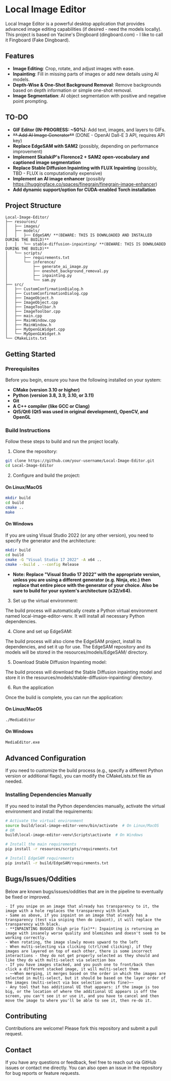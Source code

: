 # Local Image Editor

Local Image Editor is a powerful desktop application that provides advanced image editing capabilities (if desired - need the models locally). This project is based on Yacine's Dingboard (dingboard.com) - I like to call it Fingboard (Fake Dingboard).

## Features

- **Image Editing**: Crop, rotate, and adjust images with ease.
- **Inpainting**: Fill in missing parts of images or add new details using AI models.
- **Depth-Wise & One-Shot Background Removal**: Remove backgrounds based on depth information or simple one-shot removal.
- **Image Segmentation**: AI object segmentation with positive and negative point prompting.

## TO-DO
- **GIF Editor (IN-PROGRESS: ~50%)**: Add text, images, and layers to GIFs.
- ~~** Add AI Image Generator**~~ (DONE - OpenAI Dall-E 3 API, requires API key)
- **Replace EdgeSAM with SAM2** (possibly, depending on performance improvement)
- **Implement SkalskiP's Florence2 + SAM2 open-vocabulary and captioned image segmentation**
- **Replace Stable Diffusion Inpainting with FLUX Inpainting** (possibly, TBD - FLUX is computationally expensive)
- **Implement an AI image enhancer** (possibly https://huggingface.co/spaces/finegrain/finegrain-image-enhancer)
- **Add dynamic support/option for CUDA-enabled Torch installation**

## Project Structure

```plaintext
Local-Image-Editor/
├── resources/
│   ├── images/
│   ├── models/
│   │   ├── EdgeSAM/ **(BEWARE: THIS IS DOWNLOADED AND INSTALLED DURING THE BUILD)**
│   │   └── stable-diffusion-inpainting/ **(BEWARE: THIS IS DOWNLOADED DURING THE BUILD)**
│   └── scripts/
│       ├── requirements.txt
│       └── inference/
│           ├── generate_ai_image.py
│           ├── oneshot_background_removal.py
│           ├── inpainting.py
│           └── sam.py
├── src/
│   ├── CustomConfirmationDialog.h
│   ├── CustomConfirmationDialog.cpp
│   ├── ImageObject.h
│   ├── ImageObject.cpp
│   ├── ImageToolbar.h
│   ├── ImageToolbar.cpp
│   ├── main.cpp
│   ├── MainWindow.cpp
│   ├── MainWindow.h
│   ├── MyOpenGLWidget.cpp
│   └── MyOpenGLWidget.h
└── CMakeLists.txt
```

## Getting Started
### Prerequisites
Before you begin, ensure you have the following installed on your system:
- **CMake (version 3.10 or higher)**
- **Python (version 3.8, 3.9, 3.10, or 3.11)**
- **Git**
- **A C++ compiler (like GCC or Clang)**
- **Qt5/Qt6 (Qt5 was used in original development), OpenCV, and OpenGL**

### Build Instructions
Follow these steps to build and run the project locally.

1. Clone the repository:

```bash
git clone https://github.com/your-username/Local-Image-Editor.git
cd Local-Image-Editor
```

2. Configure and build the project:

#### On Linux/MacOS
```bash
mkdir build
cd build
cmake ..
make
```

#### On Windows
If you are using Visual Studio 2022 (or any other version), you need to specify the generator and the architecture:
```bash
mkdir build
cd build
cmake -G "Visual Studio 17 2022" -A x64 ..
cmake --build . --config Release
```
- **Note: Replace "Visual Studio 17 2022" with the appropriate version, unless you are using a different generator (e.g. Ninja, etc.) then replace that entire piece with the generator of your choice. Also be sure to build for your system's architecture (x32/x64).**

3. Set up the virtual environment:

The build process will automatically create a Python virtual environment named local-image-editor-venv. It will install all necessary Python dependencies.

4. Clone and set up EdgeSAM:

The build process will also clone the EdgeSAM project, install its dependencies, and set it up for use. The EdgeSAM repository and its models will be stored in the resources/models/EdgeSAM/ directory.

5. Download Stable Diffusion Inpainting model:

The build process will download the Stable Diffusion inpainting model and store it in the resources/models/stable-diffusion-inpainting/ directory.

6. Run the application

Once the build is complete, you can run the application:

#### On Linux/MacOS
```bash
./MediaEditor
```

#### On Windows
```bash
MediaEditor.exe
```

## Advanced Configuration
If you need to customize the build process (e.g., specify a different Python version or additional flags), you can modify the CMakeLists.txt file as needed.

### Installing Dependencies Manually
If you need to install the Python dependencies manually, activate the virtual environment and install the requirements:

```bash
# Activate the virtual environment
source build/local-image-editor-venv/bin/activate  # On Linux/MacOS
# OR
build\local-image-editor-venv\Scripts\activate  # On Windows

# Install the main requirements
pip install -r resources/scripts/requirements.txt

# Install EdgeSAM requirements
pip install -r build/EdgeSAM/requirements.txt
```

## Bugs/Issues/Oddities
Below are known bugs/issues/oddities that are in the pipeline to eventually be fixed or improved.
```plaintext
- If you snipe on an image that already has transparency to it, the image with a hole replaces the transparency with black
- Same as above, if you inpaint on an image that already has a transparency (test via sniping then do inpaint), it will replace the transparency with black.
- **INPAINTING BUGGED (high prio fix)**: Inpainting is returning an image with insanely worse quality and blemishes and doesn't seem to be working correctly.
- When rotating, the image slowly moves upward to the left
- When multi-selecting via clicking (ctrl/cmd clicking), if they images are layered on top of each other, there is some incorrect interactions - they do not get properly selected as they should and like they do with multi-select via selection box
- If you have images stacked, and you push one to front/back then click a different stacked image, it will multi-select them
- ~~When merging, it merges based on the order in which the images are selected in multi-select, but it should be based on the layer order of the images (multi-select via box selection works fine)~~
- Any tool that has additional UI that appears: if the image is too big, or the location of where the additional UI appears is off the screen, you can't see it or use it, and you have to cancel and then move the image to where you'll be able to see it, then re-do it.
```

## Contributing
Contributions are welcome! Please fork this repository and submit a pull request.

## Contact
If you have any questions or feedback, feel free to reach out via GitHub issues or contact me directly. You can also open an issue in the repository for bug reports or feature requests.
